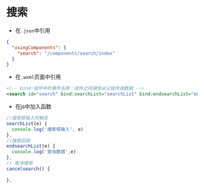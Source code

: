 # 搜索



- 在`.json`中引用

```json
{
  "usingComponents": {
    "search": "/components/search/index"
  }
}
```


- 在`.wxml`页面中引用

```xml
<!-- bind:组件中的事件名称：组件之间通信从父级传递数据 -->
<search id="search" bind:searchList="searchList" bind:endsearchList="endsearchList" bind:cancelsearch="cancelsearch" bind:activity_clear="activity_clear"></search>
```


- 在js中加入函数

```js
//搜索框输入时触发
searchList(e) {
  console.log('搜索框输入', e)
},
//搜索回调
endsearchList(e) {
  console.log('查询数据',e)
},
// 取消搜索
cancelsearch() {
  
},
```
